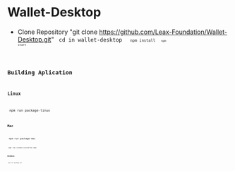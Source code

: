 # Wallet-Desktop

- Clone Repository "git clone https://github.com/Leax-Foundation/Wallet-Desktop.git"
<code>  cd in wallet-desktop <code> 
<code> npm install <code> 
<code>  npm start <code> 

## Building Aplication

### Linux

<code>  npm run package-linux <code> 
  
### Mac

<code> npm run package-mac <code> 
  
<code> npm run create-installer-mac <code> 
  
  
### Windows

<code>  npm run package-win <code> 


